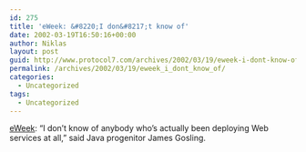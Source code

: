 ```yaml
---
id: 275
title: 'eWeek: &#8220;I don&#8217;t know of'
date: 2002-03-19T16:50:16+00:00
author: Niklas
layout: post
guid: http://www.protocol7.com/archives/2002/03/19/eweek-i-dont-know-of/
permalink: /archives/2002/03/19/eweek_i_dont_know_of/
categories:
  - Uncategorized
tags:
  - Uncategorized
---
```

<div class='microid-1b43aa3f26dd72afd42ed442b814e1fa42b1b0b9'>
  <p>
    <a href="http://www.eweek.com/article/0,3658,s=1887&a=24190,00.asp">eWeek</a>: &#8220;I don&#8217;t know of anybody who&#8217;s actually been deploying Web services at all,&#8221; said Java progenitor James Gosling.
  </p>
</div>